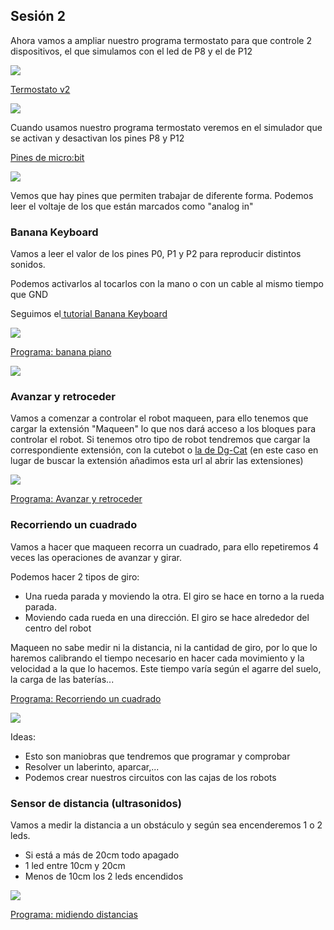 ## Sesión 2

Ahora vamos a ampliar nuestro programa termostato para que controle 2 dispositivos, el que simulamos con el led de P8 y el de P12

![](https://raw.githubusercontent.com/javacasm/RoboticaII-24/main/images/maqueen_pinout.jpeg)

[Termostato v2](https://makecode.microbit.org/S74750-50460-36032-19964)

![](https://raw.githubusercontent.com/javacasm/RoboticaII-24/main/images/programa_termostato_v2.png)

Cuando usamos nuestro programa termostato veremos en el simulador que se activan y desactivan los pines P8 y P12

[Pines de micro:bit ](https://tech.microbit.org/hardware/edgeconnector/)


![](https://raw.githubusercontent.com/javacasm/RoboticaII-24/main/images/edge-connector-2.svg)


Vemos que hay pines que permiten trabajar de diferente forma. Podemos leer el voltaje de los que están marcados como "analog in"

### Banana Keyboard

Vamos a leer el valor de los pines P0, P1 y P2 para reproducir distintos sonidos.

Podemos activarlos al tocarlos con la mano o con un cable al mismo tiempo que GND

Seguimos el[ tutorial Banana Keyboard](https://makecode.microbit.org/projects/banana-keyboard)

![](https://raw.githubusercontent.com/javacasm/RoboticaII-24/main/images/banana-keyboard-0.png)

[Programa: banana piano](https://makecode.microbit.org/S70255-09945-91906-61767)

![](https://raw.githubusercontent.com/javacasm/RoboticaII-24/main/images/programa-banana-piano.png)

### Avanzar y retroceder

Vamos a comenzar a controlar el robot maqueen, para ello tenemos que cargar la extensión "Maqueen" lo que nos dará acceso a los bloques para controlar el robot. Si tenemos otro tipo de robot tendremos que cargar la correspondiente extensión, con la cutebot o [la de Dg-Cat](https://github.com/lzty634158/yahboom_mbit_en) (en este caso en lugar de buscar la extensión añadimos esta url al abrir las extensiones)

![](https://raw.githubusercontent.com/javacasm/RoboticaII-24/main/images/programa_avanzar-retroceder.png)

[Programa: Avanzar y retroceder](https://makecode.microbit.org/S83224-54451-42446-96375)

### Recorriendo un cuadrado

Vamos a hacer que maqueen recorra un cuadrado, para ello repetiremos 4 veces las operaciones de avanzar y girar.

Podemos hacer 2 tipos de giro:

* Una rueda parada y moviendo la otra. El giro se hace en torno a la rueda parada.
* Moviendo cada rueda en una dirección. El giro se hace alrededor del centro del robot

Maqueen no sabe medir ni la distancia, ni la cantidad de giro, por lo que lo haremos calibrando el tiempo necesario en hacer cada movimiento y la velocidad a la que lo hacemos. Este tiempo varía según el agarre del suelo, la carga de las baterías...

[Programa: Recorriendo un cuadrado](https://makecode.microbit.org/S67438-69630-10098-02252)

![](https://raw.githubusercontent.com/javacasm/RoboticaII-24/main/images/programa-cuadrado.png)

Ideas: 

* Esto son maniobras que tendremos que programar y comprobar
* Resolver un laberinto, aparcar,... 
* Podemos crear nuestros circuitos con las cajas de los robots

### Sensor de distancia (ultrasonidos)

Vamos a medir la distancia a un obstáculo y según sea encenderemos 1 o 2 leds. 

* Si está a más de 20cm todo apagado
* 1 led entre 10cm y 20cm
* Menos de 10cm los 2 leds encendidos

![](https://raw.githubusercontent.com/javacasm/RoboticaII-24/main/images/programa-midiendo-distancias.png)

[Programa: midiendo distancias](https://makecode.microbit.org/S28243-44852-33394-89513)